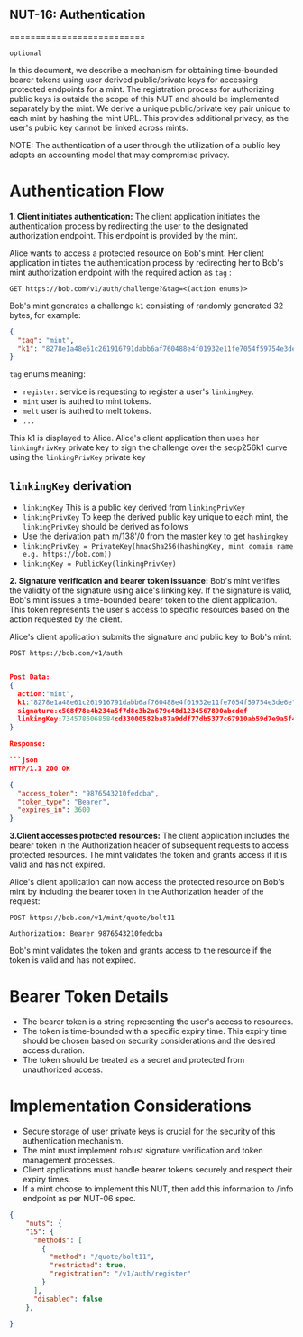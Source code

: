 ## NUT-16: Authentication 
==========================

`optional` 

In this document, we describe a mechanism for obtaining time-bounded bearer tokens using user derived public/private keys for accessing protected endpoints for a mint. The registration process for authorizing public keys is outside the scope of this NUT and should be implemented separately by the mint. We derive a unique public/private key pair unique to each mint by hashing the mint URL. This provides additional privacy, as the user's public key cannot be linked across mints.

NOTE: The authentication of a user through the utilization of a public key adopts an accounting model that may compromise privacy.

# Authentication Flow

**1. Client initiates authentication:** The client application initiates the authentication process by redirecting the user to the designated authorization endpoint. This endpoint is provided by the mint.

Alice wants to access a protected resource on Bob's mint. Her client application initiates the authentication process by redirecting her to Bob's mint authorization endpoint with the required action as `tag` :

```http
GET https://bob.com/v1/auth/challenge?&tag=<(action enums)>
```
Bob's mint generates a challenge `k1` consisting of randomly generated 32 bytes, for example:

``` json
{
  "tag": "mint",
  "k1": "8278e1a48e61c261916791dabb6af760488e4f01932e11fe7054f59754e3de6e"
}
```


`tag` enums meaning:
- `register`: service is requesting to register a user's `linkingKey`.
- `mint` user is authed to mint tokens.
- `melt` user is authed to melt tokens.
- `...`


This k1 is displayed to Alice. Alice's client application then uses her `linkingPrivKey` private key to sign the challenge over the secp256k1 curve using the `linkingPrivKey` private key 

## `linkingKey` derivation

 - `linkingKey` This is a public key derived from `linkingPrivKey`
 - `linkingPrivKey` To keep the derived public key unique to each mint, the `linkingPrivKey` should be derived as follows
 -  Use the derivation path m/138'/0 from the master key to get `hashingkey`
 - `linkingPrivKey = PrivateKey(hmacSha256(hashingKey, mint domain name e.g. https://bob.com))`
 - `linkingKey = PublicKey(linkingPrivKey)`


**2. Signature verification and bearer token issuance:** Bob's mint verifies the validity of the signature using alice's linking key. If the signature is valid, Bob's mint issues a time-bounded bearer token to the client application. This token represents the user's access to specific resources based on the action requested by the client.

Alice's client application submits the signature and public key to Bob's mint:

```http
POST https://bob.com/v1/auth
```
``` json

Post Data:
{ 
  action:"mint", 
  k1:"8278e1a48e61c261916791dabb6af760488e4f01932e11fe7054f59754e3de6e"
  signature:c568f78e4b234a5f7d8c3b2a679e48d1234567890abcdef
  linkingKey:7345786068584cd33000582ba87a9ddf77db5377c67910ab59d7e9a5f44
}

Response:

```json
HTTP/1.1 200 OK

{
  "access_token": "9876543210fedcba",
  "token_type": "Bearer",
  "expires_in": 3600
}
```

**3.Client accesses protected resources:** The client application includes the bearer token in the Authorization header of subsequent requests to access protected resources. The mint validates the token and grants access if it is valid and has not expired.

Alice's client application can now access the protected resource on Bob's mint by including the bearer token in the Authorization header of the request:

```http
POST https://bob.com/v1/mint/quote/bolt11

Authorization: Bearer 9876543210fedcba
```

Bob's mint validates the token and grants access to the resource if the token is valid and has not expired.

# Bearer Token Details

- The bearer token is a string representing the user's access to resources.
- The token is time-bounded with a specific expiry time. This expiry time should be chosen based on security considerations and the desired access duration.
- The token should be treated as a secret and protected from unauthorized access.


# Implementation Considerations

- Secure storage of user private keys is crucial for the security of this authentication mechanism.
- The mint must implement robust signature verification and token management processes.
- Client applications must handle bearer tokens securely and respect their expiry times.
- If a mint choose to implement this NUT, then add this information to /info endpoint as per NUT-06 spec.

```json
{
    "nuts": {
    "15": {
      "methods": [
        {
          "method": "/quote/bolt11",
          "restricted": true,
          "registration": "/v1/auth/register"   
        }
      ],
      "disabled": false
    },

}

```
